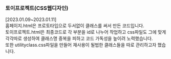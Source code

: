 <h3>토이프로젝트(CSS웹디자인)</h3>
[2023.01.09~2023.01.11]<br>
홈페이지.html은 프로토타입으로 두서없이 클래스를 써서 만든 코드입니다.<br>
토이프로젝트.html은 최종코드로 각 부분을 id로 나누어 작업하고 css파일도 그에 맞게 각각따로 생성하여 클래스명 중복을 피하고 코드 가독성을 높이려 노력했습니다.<br>
또한 utilityclass.css파일을 만들어 재사용이 될법한 클래스들을 따로 관리하고자 했습니다.<br>

